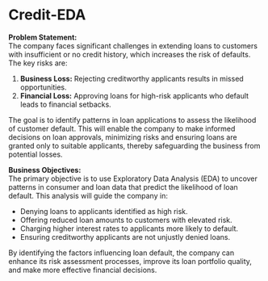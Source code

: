 # Credit-EDA
**Problem Statement:**  
The company faces significant challenges in extending loans to customers with insufficient or no credit history, which increases the risk of defaults. The key risks are:  

1. **Business Loss:** Rejecting creditworthy applicants results in missed opportunities.  
2. **Financial Loss:** Approving loans for high-risk applicants who default leads to financial setbacks.  

The goal is to identify patterns in loan applications to assess the likelihood of customer default. This will enable the company to make informed decisions on loan approvals, minimizing risks and ensuring loans are granted only to suitable applicants, thereby safeguarding the business from potential losses.  

**Business Objectives:**  
The primary objective is to use Exploratory Data Analysis (EDA) to uncover patterns in consumer and loan data that predict the likelihood of loan default. This analysis will guide the company in:  

- Denying loans to applicants identified as high risk.  
- Offering reduced loan amounts to customers with elevated risk.  
- Charging higher interest rates to applicants more likely to default.  
- Ensuring creditworthy applicants are not unjustly denied loans.  

By identifying the factors influencing loan default, the company can enhance its risk assessment processes, improve its loan portfolio quality, and make more effective financial decisions.
